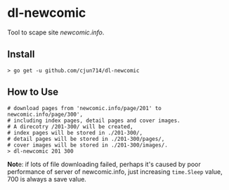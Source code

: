 dl-newcomic
===========

Tool to scape site *newcomic.info*.


## Install
``` shell
> go get -u github.com/cjun714/dl-newcomic
```

## How to Use
``` shell
# download pages from 'newcomic.info/page/201' to newcomic.info/page/300',
# including index pages, detail pages and cover images.
# A direcotry /201-300/ will be created,
# index pages will be stored in ./201-300/,
# detail pages will be stored in ./201-300/pages/,
# cover images will be stored in ./201-300/images/.
> dl-newcomic 201 300
```

**Not**e: if lots of file downloading failed, perhaps it's caused by poor
performance of server of newcomic.info, just increasing `time.Sleep` value, 700
is always a save value.
